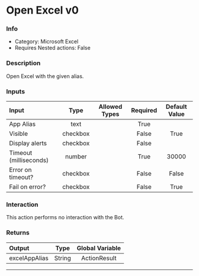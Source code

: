 # Open Excel v0

### Info

- Category: Microsoft Excel
- Requires Nested actions: False


### Description
Open Excel with the given alias.


### Inputs

| Input | Type | Allowed Types | Required |  Default Value |
| :--- | :---: | :---: | :---: | :---: |
| App Alias | text |  | True |  |
| Visible | checkbox |  | False | True |
| Display alerts | checkbox |  | False |  |
| Timeout (milliseconds) | number |  | True | 30000 |
| Error on timeout? | checkbox |  | False | False |
| Fail on error? | checkbox |  | False | True |


### Interaction
This action performs no interaction with the Bot.

### Returns

| Output | Type | Global Variable |
| :--- | :---: | :---: |
| excelAppAlias | String | ActionResult |

---